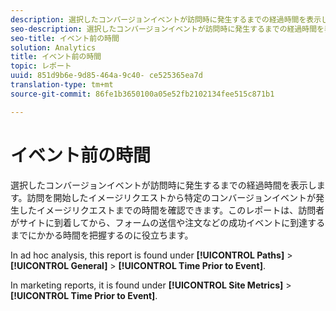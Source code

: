 ```yaml
---
description: 選択したコンバージョンイベントが訪問時に発生するまでの経過時間を表示します。訪問を開始したイメージリクエストから特定のコンバージョンイベントが発生したイメージリクエストまでの時間を確認できます。このレポートは、訪問者がサイトに到着してから、フォームの送信や注文などの成功イベントに到達するまでにかかる時間を把握するのに役立ちます。
seo-description: 選択したコンバージョンイベントが訪問時に発生するまでの経過時間を表示します。訪問を開始したイメージリクエストから特定のコンバージョンイベントが発生したイメージリクエストまでの時間を確認できます。このレポートは、訪問者がサイトに到着してから、フォームの送信や注文などの成功イベントに到達するまでにかかる時間を把握するのに役立ちます。
seo-title: イベント前の時間
solution: Analytics
title: イベント前の時間
topic: レポート
uuid: 851d9b6e-9d85-464a-9c40- ce525365ea7d
translation-type: tm+mt
source-git-commit: 86fe1b3650100a05e52fb2102134fee515c871b1

---
```



# イベント前の時間

選択したコンバージョンイベントが訪問時に発生するまでの経過時間を表示します。訪問を開始したイメージリクエストから特定のコンバージョンイベントが発生したイメージリクエストまでの時間を確認できます。このレポートは、訪問者がサイトに到着してから、フォームの送信や注文などの成功イベントに到達するまでにかかる時間を把握するのに役立ちます。

In ad hoc analysis, this report is found under **[!UICONTROL Paths]** &gt; **[!UICONTROL General]** &gt; **[!UICONTROL Time Prior to Event]**.

In marketing reports, it is found under **[!UICONTROL Site Metrics]** &gt; **[!UICONTROL Time Prior to Event]**.
